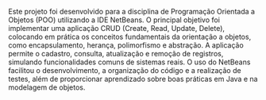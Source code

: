 Este projeto foi desenvolvido para a disciplina de Programação Orientada a Objetos (POO) utilizando a IDE NetBeans. O principal objetivo foi implementar uma aplicação CRUD (Create, Read, Update, Delete), colocando em prática os conceitos fundamentais da orientação a objetos, como encapsulamento, herança, polimorfismo e abstração. A aplicação permite o cadastro, consulta, atualização e remoção de registros, simulando funcionalidades comuns de sistemas reais. O uso do NetBeans facilitou o desenvolvimento, a organização do código e a realização de testes, além de proporcionar aprendizado sobre boas práticas em Java e na modelagem de objetos.
